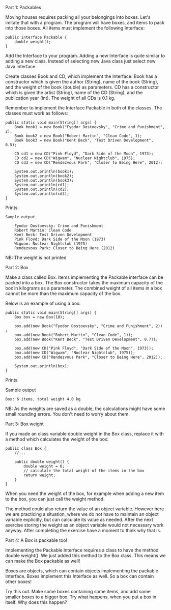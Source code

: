 Part 1: Packables

Moving houses requires packing all your belongings into boxes. Let's imitate that with a program. The program will have boxes, and items to pack into those boxes. All items must implement the following Interface:

    public interface Packable {
        double weight();
    }

Add the Interface to your program. Adding a new Interface is quite similar to adding a new class. Instead of selecting new Java class just select new Java interface.

Create classes Book and CD, which implement the Interface. Book has a constructor which is given the author (String), name of the book (String), and the weight of the book (double) as parameters. CD has a constructor which is given the artist (String), name of the CD (String), and the publication year (int). The weight of all CDs is 0.1 kg.

Remember to implement the Interface Packable in both of the classes. The classes must work as follows:

    public static void main(String[] args) {
        Book book1 = new Book("Fyodor Dostoevsky", "Crime and Punishment", 2);
        Book book2 = new Book("Robert Martin", "Clean Code", 1);
        Book book3 = new Book("Kent Beck", "Test Driven Development", 0.5);

        CD cd1 = new CD("Pink Floyd", "Dark Side of the Moon", 1973);
        CD cd2 = new CD("Wigwam", "Nuclear Nightclub", 1975);
        CD cd3 = new CD("Rendezvous Park", "Closer to Being Here", 2012);

        System.out.println(book1);
        System.out.println(book2);
        System.out.println(book3);
        System.out.println(cd1);
        System.out.println(cd2);
        System.out.println(cd3);
    }

Prints:

    Sample output

        Fyodor Dostoevsky: Crime and Punishment
        Robert Martin: Clean Code
        Kent Beck: Test Driven Development
        Pink Floyd: Dark Side of the Moon (1973)
        Wigwam: Nuclear Nightclub (1975)
        Rendezvous Park: Closer to Being Here (2012)

NB: The weight is not printed

Part 2: Box

Make a class called Box. Items implementing the Packable interface can be packed into a box. The Box constructor takes the maximum capacity of the box in kilograms as a parameter. The combined weight of all items in a box cannot be more than the maximum capacity of the box.

Below is an example of using a box:

    public static void main(String[] args) {
        Box box = new Box(10);

        box.add(new Book("Fyodor Dostoevsky", "Crime and Punishment", 2)) ;
        box.add(new Book("Robert Martin", "Clean Code", 1));
        box.add(new Book("Kent Beck", "Test Driven Development", 0.7));

        box.add(new CD("Pink Floyd", "Dark Side of the Moon", 1973));
        box.add(new CD("Wigwam", "Nuclear Nightclub", 1975));
        box.add(new CD("Rendezvous Park", "Closer to Being Here", 2012));

        System.out.println(box);
    }

Prints

Sample output

    Box: 6 items, total weight 4.0 kg

NB: As the weights are saved as a double, the calculations might have some small rounding errors. You don't need to worry about them.

Part 3: Box weight

If you made an class variable double weight in the Box class, replace it with a method which calculates the weight of the box:

    public class Box {
        //...

        public double weight() {
            double weight = 0;
            // calculate the total weight of the items in the box
            return weight;
        }
    }

When you need the weight of the box, for example when adding a new item to the box, you can just call the weight method.

The method could also return the value of an object variable. However here we are practicing a situation, where we do not have to maintain an object variable explicitly, but can calculate its value as needed. After the next exercise storing the weight as an object variable would not necessary work anyway. After completing the exercise have a moment to think why that is.

Part 4: A Box is packable too!

Implementing the Packable Interface requires a class to have the method double weight(). We just added this method to the Box class. This means we can make the Box packable as well!

Boxes are objects, which can contain objects implementing the packable Interface. Boxes implement this Interface as well. So a box can contain other boxes!

Try this out. Make some boxes containing some items, and add some smaller boxes to a bigger box. Try what happens, when you put a box in itself. Why does this happen?